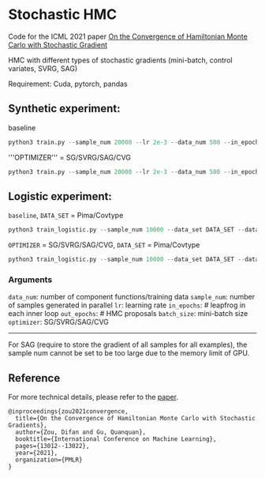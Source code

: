 # Stochastic HMC
Code for the ICML 2021 paper [On the Convergence of Hamiltonian Monte Carlo with Stochastic Gradient](https://proceedings.mlr.press/v139/zou21b.html) 

HMC with different types of stochastic gradients (mini-batch, control variates, SVRG, SAG)

Requirement: Cuda, pytorch, pandas

## Synthetic experiment: 
baseline
```python
python3 train.py --sample_num 20000 --lr 2e-3 --data_num 500 --in_epochs 10 --out_epochs 5000 --batch_size 500 --optimizer SG --enable_MH True 
```
'''OPTIMIZER''' = SG/SVRG/SAG/CVG
```python
python3 train.py --sample_num 20000 --lr 2e-3 --data_num 500 --in_epochs 10 --out_epochs 5000 --batch_size 16 --optimizer OPTIMIZER 
```
## Logistic experiment: 

```baseline```, ```DATA_SET``` = Pima/Covtype
```python
python3 train_logistic.py --sample_num 10000 --data_set DATA_SET --data_num 500 --lr 0.002 --optimizer SG --in_epochs 10 --enable_MH True --out_epochs 5000
```
```OPTIMIZER``` = SG/SVRG/SAG/CVG, ```DATA_SET``` = Pima/Covtype
```python
python3 train_logistic.py --sample_num 10000 --data_set DATA_SET --data_num 500 --lr 0.002 --in_epochs 10  --out_epochs 5000 --batch_size 16 --optimizer OPTIMIZER
```
### Arguments
```data_num```: number of component functions/training data
```sample_num```: number of samples generated in parallel
```lr```: learning rate
```in_epochs```: # leapfrog in each inner loop
```out_epochs```: # HMC proposals
```batch_size```: mini-batch size
```optimizer```: SG/SVRG/SAG/CVG

---

For SAG (require to store the gradient of all samples for all examples), the sample num cannot be set to be too large due to the memory limit of GPU.

## Reference
For more technical details, please refer to the [paper](http://proceedings.mlr.press/v139/zou21b/zou21b.pdf).
```
@inproceedings{zou2021convergence,
  title={On the Convergence of Hamiltonian Monte Carlo with Stochastic Gradients},
  author={Zou, Difan and Gu, Quanquan},
  booktitle={International Conference on Machine Learning},
  pages={13012--13022},
  year={2021},
  organization={PMLR}
}
``` 
